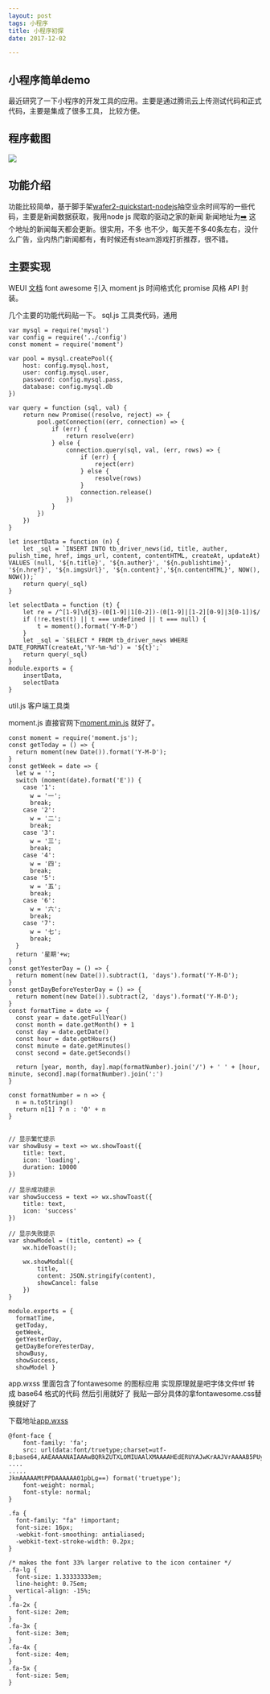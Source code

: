 ```yaml
---
layout: post
tags: 小程序
title: 小程序初探
date: 2017-12-02

---
```


## 小程序简单demo
最近研究了一下小程序的开发工具的应用。主要是通过腾讯云上传测试代码和正式代码，主要是集成了很多工具，
比较方便。
<!-- more -->
## 程序截图
![](https://github.com/lirawx/weapp/raw/master/dtools/weapp-screen-drivernews.gif)
## 功能介绍
功能比较简单，基于脚手架[wafer2-quickstart-nodejs](https://github.com/tencentyun/wafer2-quickstart-nodejs)抽空业余时间写的一些代码，主要是新闻数据获取，我用node js 爬取的驱动之家的新闻
新闻地址为[➡️](http://news.mydrivers.com/blog/) 这个地址的新闻每天都会更新。很实用，不多
也不少，每天差不多40条左右，没什么广告，业内热门新闻都有，有时候还有steam游戏打折推荐，很不错。

## 主要实现
WEUI [文档](https://github.com/Tencent/weui-wxss)
font awesome 引入
moment js 时间格式化
promise 风格 API 封装。


几个主要的功能代码贴一下。
sql.js  工具类代码，通用
```
var mysql = require('mysql')
var config = require('../config')
const moment = require('moment')

var pool = mysql.createPool({
    host: config.mysql.host,
    user: config.mysql.user,
    password: config.mysql.pass,
    database: config.mysql.db
})

var query = function (sql, val) {
    return new Promise((resolve, reject) => {
        pool.getConnection((err, connection) => {
            if (err) {
                return resolve(err)
            } else {
                connection.query(sql, val, (err, rows) => {
                    if (err) {
                        reject(err)
                    } else {
                        resolve(rows)
                    }
                    connection.release()
                })
            }
        })
    })
}

let insertData = function (n) {
    let _sql = `INSERT INTO tb_driver_news(id, title, auther, pulish_time, href, imgs_url, content, contentHTML, createAt, updateAt) VALUES (null, '${n.title}', '${n.auther}', '${n.publishtime}', '${n.href}', '${n.imgsUrl}', '${n.content}','${n.contentHTML}', NOW(), NOW());`
    return query(_sql)
}

let selectData = function (t) {
    let re = /^[1-9]\d{3}-(0[1-9]|1[0-2])-(0[1-9]|[1-2][0-9]|3[0-1])$/
    if (!re.test(t) || t === undefined || t === null) {
        t = moment().format('Y-M-D')
    }
    let _sql = `SELECT * FROM tb_driver_news WHERE DATE_FORMAT(createAt,'%Y-%m-%d') = '${t}';`
    return query(_sql)
}
module.exports = {
    insertData,
    selectData
}

```

util.js 客户端工具类

moment.js 直接官网下[moment.min.js](http://momentjs.com/) 就好了。
```
const moment = require('moment.js');
const getToday = () => {
  return moment(new Date()).format('Y-M-D');
}
const getWeek = date => {
  let w = '';
  switch (moment(date).format('E')) {
    case '1':
      w = '一';
      break;
    case '2':
      w = '二';
      break;
    case '3':
      w = '三';
      break;
    case '4':
      w = '四';
      break;
    case '5':
      w = '五';
      break;
    case '6':
      w = '六';
      break;
    case '7':
      w = '七';
      break;
  }
  return '星期'+w;
}
const getYesterDay = () => {
  return moment(new Date()).subtract(1, 'days').format('Y-M-D');
}
const getDayBeforeYesterDay = () => {
  return moment(new Date()).subtract(2, 'days').format('Y-M-D');
}
const formatTime = date => {
  const year = date.getFullYear()
  const month = date.getMonth() + 1
  const day = date.getDate()
  const hour = date.getHours()
  const minute = date.getMinutes()
  const second = date.getSeconds()

  return [year, month, day].map(formatNumber).join('/') + ' ' + [hour, minute, second].map(formatNumber).join(':')
}

const formatNumber = n => {
  n = n.toString()
  return n[1] ? n : '0' + n
}


// 显示繁忙提示
var showBusy = text => wx.showToast({
    title: text,
    icon: 'loading',
    duration: 10000
})

// 显示成功提示
var showSuccess = text => wx.showToast({
    title: text,
    icon: 'success'
})

// 显示失败提示
var showModel = (title, content) => {
    wx.hideToast();

    wx.showModal({
        title,
        content: JSON.stringify(content),
        showCancel: false
    })
}

module.exports = {
  formatTime,
  getToday,
  getWeek,
  getYesterDay,
  getDayBeforeYesterDay,
  showBusy,
  showSuccess,
  showModel }

```

app.wxss
里面包含了fontawesome 的图标应用 实现原理就是吧字体文件ttf 转成 base64 格式的代码
然后引用就好了
我贴一部分具体的拿fontawesome.css替换就好了

下载地址[app.wxss](https://github.com/lirawx/weapp/raw/master/dtools/client/app.wxss)
```
@font-face {
    font-family: 'fa';
    src: url(data:font/truetype;charset=utf-8;base64,AAEAAAANAIAAAwBQRkZUTXLOMIUAAlXMAAAAHEdERUYAJwKrAAJVrAAAAB5PUy8yiDJ6IwAAAVgAAABgY21hcJ0vdNQAAAw4AAADAmdhc3D//wADAAJVpAAAAAhnbHlmHejPwQAAGdQAAh3kaGVhZAbB4eAAAADcAAAANmhoZWEO ....
.....
JkmAAAAAMtPPDAAAAAA01pbLg==) format('truetype');
    font-weight: normal;
    font-style: normal;
}

.fa {
  font-family: "fa" !important;
  font-size: 16px;
  -webkit-font-smoothing: antialiased;
  -webkit-text-stroke-width: 0.2px;
}

/* makes the font 33% larger relative to the icon container */
.fa-lg {
  font-size: 1.33333333em;
  line-height: 0.75em;
  vertical-align: -15%;
}
.fa-2x {
  font-size: 2em;
}
.fa-3x {
  font-size: 3em;
}
.fa-4x {
  font-size: 4em;
}
.fa-5x {
  font-size: 5em;
}

```

